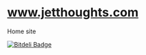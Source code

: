 www.jetthoughts.com
=====================

Home site

[![Bitdeli Badge](https://d2weczhvl823v0.cloudfront.net/jetthoughts/jetthoughts.github.io/trend.png)](https://bitdeli.com/free "Bitdeli Badge")

